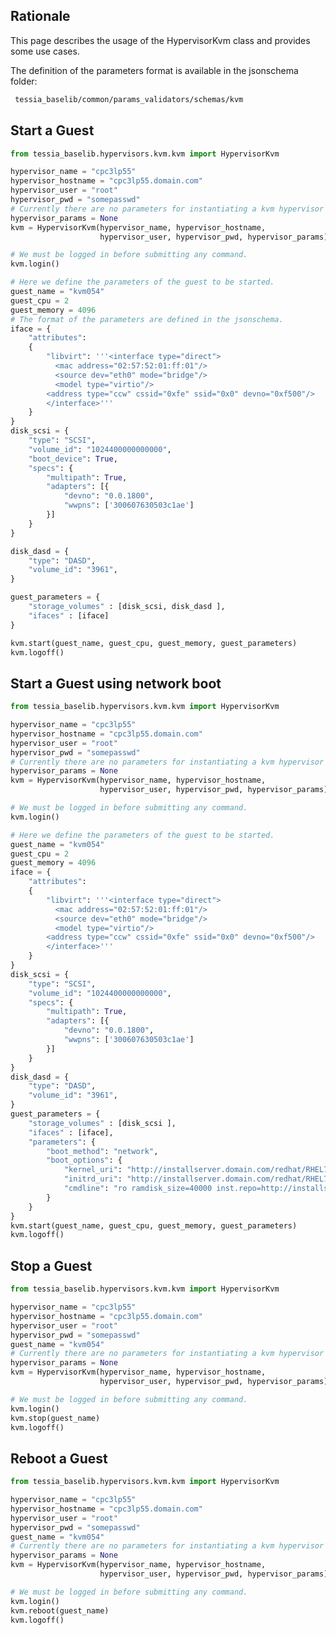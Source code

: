 <!--
Copyright 2016, 2017 IBM Corp.

Licensed under the Apache License, Version 2.0 (the "License");
you may not use this file except in compliance with the License.
You may obtain a copy of the License at

   http://www.apache.org/licenses/LICENSE-2.0

Unless required by applicable law or agreed to in writing, software
distributed under the License is distributed on an "AS IS" BASIS,
WITHOUT WARRANTIES OR CONDITIONS OF ANY KIND, either express or implied.
See the License for the specific language governing permissions and
limitations under the License.
-->
## Rationale

This page describes the usage of the HypervisorKvm class and provides some use cases.

The definition of the parameters format is available in the jsonschema folder:

```bash
 tessia_baselib/common/params_validators/schemas/kvm
```

## Start a Guest

```python
from tessia_baselib.hypervisors.kvm.kvm import HypervisorKvm

hypervisor_name = "cpc3lp55"
hypervisor_hostname = "cpc3lp55.domain.com"
hypervisor_user = "root"
hypervisor_pwd = "somepasswd"
# Currently there are no parameters for instantiating a kvm hypervisor
hypervisor_params = None
kvm = HypervisorKvm(hypervisor_name, hypervisor_hostname,
                    hypervisor_user, hypervisor_pwd, hypervisor_params)

# We must be logged in before submitting any command.
kvm.login()

# Here we define the parameters of the guest to be started.
guest_name = "kvm054"
guest_cpu = 2
guest_memory = 4096
# The format of the parameters are defined in the jsonschema.
iface = {
    "attributes":
    {
        "libvirt": '''<interface type="direct">
          <mac address="02:57:52:01:ff:01"/>
          <source dev="eth0" mode="bridge"/>
          <model type="virtio"/>
        <address type="ccw" cssid="0xfe" ssid="0x0" devno="0xf500"/>
        </interface>'''
    }
}
disk_scsi = {
    "type": "SCSI",
    "volume_id": "1024400000000000",
    "boot_device": True,
    "specs": {
        "multipath": True,
        "adapters": [{
            "devno": "0.0.1800",
            "wwpns": ['300607630503c1ae']
        }]
    }
}

disk_dasd = {
    "type": "DASD",
    "volume_id": "3961",
}

guest_parameters = {
    "storage_volumes" : [disk_scsi, disk_dasd ],
    "ifaces" : [iface]
}

kvm.start(guest_name, guest_cpu, guest_memory, guest_parameters)
kvm.logoff()
```

## Start a Guest using network boot

```python
from tessia_baselib.hypervisors.kvm.kvm import HypervisorKvm

hypervisor_name = "cpc3lp55"
hypervisor_hostname = "cpc3lp55.domain.com"
hypervisor_user = "root"
hypervisor_pwd = "somepasswd"
# Currently there are no parameters for instantiating a kvm hypervisor
hypervisor_params = None
kvm = HypervisorKvm(hypervisor_name, hypervisor_hostname,
                    hypervisor_user, hypervisor_pwd, hypervisor_params)

# We must be logged in before submitting any command.
kvm.login()

# Here we define the parameters of the guest to be started.
guest_name = "kvm054"
guest_cpu = 2
guest_memory = 4096
iface = {
    "attributes":
    {
        "libvirt": '''<interface type="direct">
          <mac address="02:57:52:01:ff:01"/>
          <source dev="eth0" mode="bridge"/>
          <model type="virtio"/>
        <address type="ccw" cssid="0xfe" ssid="0x0" devno="0xf500"/>
        </interface>'''
    }
}
disk_scsi = {
    "type": "SCSI",
    "volume_id": "1024400000000000",
    "specs": {
        "multipath": True,
        "adapters": [{
            "devno": "0.0.1800",
            "wwpns": ['300607630503c1ae']
        }]
    }
}
disk_dasd = {
    "type": "DASD",
    "volume_id": "3961",
}
guest_parameters = {
    "storage_volumes" : [disk_scsi ],
    "ifaces" : [iface],
    "parameters": {
        "boot_method": "network",
        "boot_options": {
            "kernel_uri": "http://installserver.domain.com/redhat/RHEL7.2/DVD/images/kernel.img",
            "initrd_uri": "http://installserver.domain.com/redhat/RHEL7.2/DVD/images/initrd.img",
            "cmdline": "ro ramdisk_size=40000 inst.repo=http://installserver.domain.com/redhat/RHEL7.2/DVD/ ip=192.168.5.54::192.168.5.1:22:kvm054.domain.com:eth0:none nameserver=192.168.15.241 inst.sshd inst.vnc inst.vncpassword=123456 inst.ks=http://install_server/anaconda-ks.cfg"
        }
    }
}
kvm.start(guest_name, guest_cpu, guest_memory, guest_parameters)
kvm.logoff()
```

## Stop a Guest
```python
from tessia_baselib.hypervisors.kvm.kvm import HypervisorKvm

hypervisor_name = "cpc3lp55"
hypervisor_hostname = "cpc3lp55.domain.com"
hypervisor_user = "root"
hypervisor_pwd = "somepasswd"
guest_name = "kvm054"
# Currently there are no parameters for instantiating a kvm hypervisor
hypervisor_params = None
kvm = HypervisorKvm(hypervisor_name, hypervisor_hostname,
                    hypervisor_user, hypervisor_pwd, hypervisor_params)

# We must be logged in before submitting any command.
kvm.login()
kvm.stop(guest_name)
kvm.logoff()
```

## Reboot a Guest
```python
from tessia_baselib.hypervisors.kvm.kvm import HypervisorKvm

hypervisor_name = "cpc3lp55"
hypervisor_hostname = "cpc3lp55.domain.com"
hypervisor_user = "root"
hypervisor_pwd = "somepasswd"
guest_name = "kvm054"
# Currently there are no parameters for instantiating a kvm hypervisor
hypervisor_params = None
kvm = HypervisorKvm(hypervisor_name, hypervisor_hostname,
                    hypervisor_user, hypervisor_pwd, hypervisor_params)

# We must be logged in before submitting any command.
kvm.login()
kvm.reboot(guest_name)
kvm.logoff()
```
